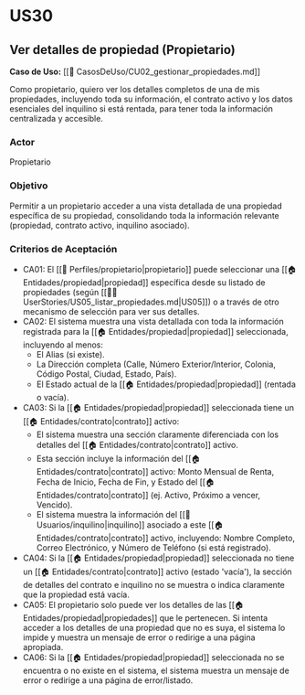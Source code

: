# US30

## Ver detalles de propiedad (Propietario)

**Caso de Uso:** [[📄 CasosDeUso/CU02_gestionar_propiedades.md]]

Como propietario, quiero ver los detalles completos de una de mis propiedades, incluyendo toda su información, el contrato activo y los datos esenciales del inquilino si está rentada, para tener toda la información centralizada y accesible.

### Actor

Propietario

### Objetivo

Permitir a un propietario acceder a una vista detallada de una propiedad específica de su propiedad, consolidando toda la información relevante (propiedad, contrato activo, inquilino asociado).

### Criterios de Aceptación

- CA01: El [[👤 Perfiles/propietario|propietario]] puede seleccionar una [[🏠 Entidades/propiedad|propiedad]] específica desde su listado de propiedades (según [[🧑‍💻 UserStories/US05_listar_propiedades.md|US05]]) o a través de otro mecanismo de selección para ver sus detalles.
- CA02: El sistema muestra una vista detallada con toda la información registrada para la [[🏠 Entidades/propiedad|propiedad]] seleccionada, incluyendo al menos:
    - El Alias (si existe).
    - La Dirección completa (Calle, Número Exterior/Interior, Colonia, Código Postal, Ciudad, Estado, País).
    - El Estado actual de la [[🏠 Entidades/propiedad|propiedad]] (rentada o vacía).
- CA03: Si la [[🏠 Entidades/propiedad|propiedad]] seleccionada tiene un [[🏠 Entidades/contrato|contrato]] activo:
    - El sistema muestra una sección claramente diferenciada con los detalles del [[🏠 Entidades/contrato|contrato]] activo.
    - Esta sección incluye la información del [[🏠 Entidades/contrato|contrato]] activo: Monto Mensual de Renta, Fecha de Inicio, Fecha de Fin, y Estado del [[🏠 Entidades/contrato|contrato]] (ej. Activo, Próximo a vencer, Vencido).
    - El sistema muestra la información del [[👥 Usuarios/inquilino|inquilino]] asociado a este [[🏠 Entidades/contrato|contrato]] activo, incluyendo: Nombre Completo, Correo Electrónico, y Número de Teléfono (si está registrado).
- CA04: Si la [[🏠 Entidades/propiedad|propiedad]] seleccionada no tiene un [[🏠 Entidades/contrato|contrato]] activo (estado 'vacía'), la sección de detalles del contrato e inquilino no se muestra o indica claramente que la propiedad está vacía.
- CA05: El propietario solo puede ver los detalles de las [[🏠 Entidades/propiedad|propiedades]] que le pertenecen. Si intenta acceder a los detalles de una propiedad que no es suya, el sistema lo impide y muestra un mensaje de error o redirige a una página apropiada.
- CA06: Si la [[🏠 Entidades/propiedad|propiedad]] seleccionada no se encuentra o no existe en el sistema, el sistema muestra un mensaje de error o redirige a una página de error/listado.
